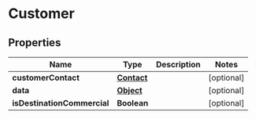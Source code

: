 
# Customer

## Properties
Name | Type | Description | Notes
------------ | ------------- | ------------- | -------------
**customerContact** | [**Contact**](Contact.md) |  |  [optional]
**data** | [**Object**](.md) |  |  [optional]
**isDestinationCommercial** | **Boolean** |  |  [optional]



